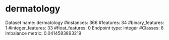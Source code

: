 # dermatology
Dataset name: dermatology
#instances: 366
#features: 34
  #binary_features: 1
  #integer_features: 33
  #float_features: 0
Endpoint type: integer
#Classes: 6
Imbalance metric: 0.0414583893219
